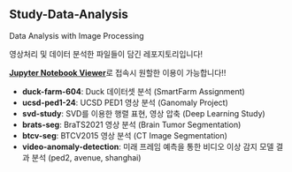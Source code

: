 ## Study-Data-Analysis
Data Analysis with Image Processing

영상처리 및 데이터 분석한 파일들이 담긴 레포지토리입니다!

<strong>[Jupyter Notebook Viewer](https://nbviewer.org/github/skiddieahn/Study-Data-Analysis/tree/master/)</strong>로 접속시 원할한 이용이 가능합니다!!

* <strong>duck-farm-604</strong>: Duck 데이터셋 분석 (SmartFarm Assignment)
* <strong>ucsd-ped1-24</strong>: UCSD PED1 영상 분석 (Ganomaly Project)
* <strong>svd-study</strong>: SVD를 이용한 행렬 표현, 영상 압축 (Deep Learning Study)
* <strong>brats-seg</strong>: BraTS2021 영상 분석 (Brain Tumor Segmentation)
* <strong>btcv-seg</strong>: BTCV2015 영상 분석 (CT Image Segmentation)
* <strong>video-anomaly-detection</strong>: 미래 프레임 예측을 통한 비디오 이상 감지 모델 결과 분석 (ped2, avenue, shanghai)
